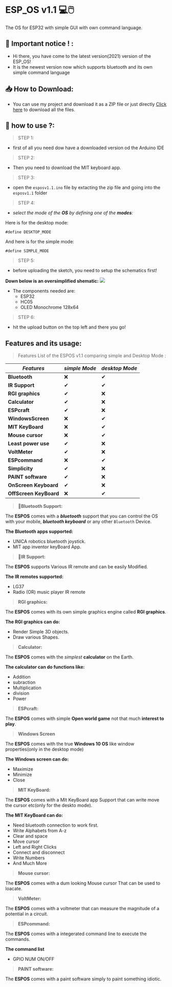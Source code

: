 # ESP_OS v1.1 💻🖱️
The OS for ESP32 with simple GUI with own command language.
## 📌 Important notice ! :
 - Hi there, you have come to the latest version(2021) version of the ESP_OS! 
 - It is the newest version now which supports bluetooth and its own simple command language
## 📥 How to Download:
- You can use my project and download it as a ZIP file  or just directly [Click here](https://github.com/HarishAathiyan/ESP_OS/archive/refs/heads/V1.1.zip) to download all the files.
## 🔨 how to use ?:
> STEP 1:
   - first of all you need dow have a downloaded version od the Arduino IDE
> STEP 2:   
   - Then you need to download the MIT keyboard app.
> STEP 3:
   - open the `esposv1.1.ino` file by extacting the zip file and going into the `esposv1.1` folder
> STEP 4:

  - _select the mode of the **OS** by defining one of the **modes**:_ 

 Here is for the desktop mode:

  `#define DESKTOP_MODE`

And here is for the simple mode:

`#define SIMPLE_MODE`
> STEP 5:

- before uploading the sketch, you need to setup the schematics first!

**Down below is an oversimplified shematic:**
![](https://user-images.githubusercontent.com/75715998/117460744-763c7580-af6a-11eb-9136-ce65acc9a56d.png)

- The components needed are:
   - ESP32
   - HC05
   - OLED Monochrome 128x64

 > STEP 6:
 - hit the upload button on the top left and there you go!

## Features and its usage:
> Features List of the ESPOS v1.1 comparing simple and Desktop Mode :

|***Features***|***simple Mode***|***desktop Mode***|
|---|---|---|
|**Bluetooth**|❌|✔|
|**IR Support**|✔|✔|
|**RGI graphics**|✔|❌|
|**Calculator**|✔|❌|
|**ESPcraft**|✔|❌|
|**WindowsScreen**|❌|✔|
|**MIT KeyBoard**|❌|✔|
|**Mouse cursor**|❌|✔|
|**Least power use**|✔|❌|
|**VoltMeter**|✔|❌|
|**ESPcommand**|❌|✔|
|**Simplicity**|✔|❌|
|**PAINT software**|✔|❌|
|**OnScreen Keyboard**|✔|❌|
|**OffScreen KeyBoard**|❌|✔|

> **📱Bluetooth Support:**


  The **ESPOS** comes with a  _**bluetooth**_ support that you can control the OS with your mobile, _**bluetooth keyboard**_ or any other `Bluetooth` Device.

  **The Bluetooth apps supported:**
   - UNICA robotics bluetooth joystick.
   - MIT app inventor keyBoard App.

> **🔦IR Support:**

  The **ESPOS** supports Various IR remote and can be easily Modified.

  **The IR remotes supported:**
  - LG37
  - Radio (OR) music player IR remote
  
 > **RGI graphics:**

  The **ESPOS** comes with its own simple graphics engine called **RGI graphics**. 

  **The RGI graphics can do:**

  - Render Simple 3D objects.
  - Draw various Shapes.

> **Calculator:**

The **ESPOS** comes with the _simplest_ **calculator** on the Earth.

**The calculator can do functions like:**
 - Addition
 - subraction
 - Multiplication
 - division
 - Power

>**ESPcraft:**

The **ESPOS** comes with simple **Open world game** not that much **interest to play**.

>**Windows Screen**

The **ESPOS** comes with the true **Windows 10 OS** like window properties(only in the desktop mode)

**The Windows screen can do:**
- Maximize
- Minimize
- Close

>**MIT KeyBoard:**

The **ESPOS** comes with a MIt KeyBoard app Support that can write move the cursor etc(only for the deskto mode).

**The MIT KeyBoard can do:**
- Need  bluetooth connection to work first.
- Write Alphabets from A-z
- Clear and space
- Move cursor
- Left and Right Clicks
- Connect and disconnect
- Write Numbers
- And Much More

> **Mouse cursor:**

The **ESPOS** comes with a dum looking Mouse cursor That can be used to loacate.

> **VoltMeter:**

The **ESPOS** comes with a voltmeter that can measure the magnitude of a potential in a circuit.

> **ESPcommand:**

The **ESPOS** comes with a integerated command line to execute the commands.

**The command list**
- GPIO NUM ON/OFF

> **PAINT software:**

The **ESPOS** comes with a paint software simply to paint something idiotic.

